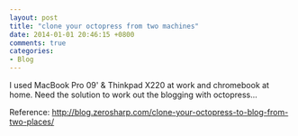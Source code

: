 ```yaml
---
layout: post
title: "clone your octopress from two machines"
date: 2014-01-01 20:46:15 +0800
comments: true
categories: 
- Blog
---
```


I used MacBook Pro 09' & Thinkpad X220 at work and chromebook at home. Need the solution to work out the blogging  with octopress...

Reference:
http://blog.zerosharp.com/clone-your-octopress-to-blog-from-two-places/
